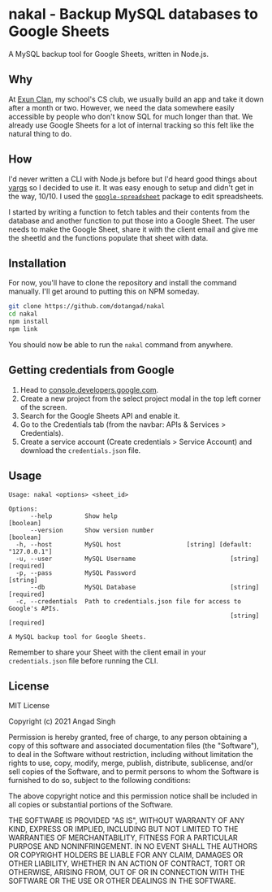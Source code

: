 # nakal - Backup MySQL databases to Google Sheets

A MySQL backup tool for Google Sheets, written in Node.js.

## Why

At [Exun Clan](https://exunclan.com), my school's CS club, we usually build an app and take it down after a month or two. However, we need the data somewhere easily accessible by people who don't know SQL for much longer than that. We already use Google Sheets for a lot of internal tracking so this felt like the natural thing to do.

## How

I'd never written a CLI with Node.js before but I'd heard good things about [yargs](https://github.com/yargs/yargs/) so I decided to use it. It was easy enough to setup and didn't get in the way, 10/10. I used the [`google-spreadsheet`](https://www.npmjs.com/package/google-spreadsheet) package to edit spreadsheets.

I started by writing a function to fetch tables and their contents from the database and another function to put those into a Google Sheet. The user needs to make the Google Sheet, share it with the client email and give me the sheetId and the functions populate that sheet with data.

## Installation

For now, you'll have to clone the repository and install the command manually. I'll get around to putting this on NPM someday.

```sh
git clone https://github.com/dotangad/nakal
cd nakal
npm install
npm link
```

You should now be able to run the `nakal` command from anywhere.

## Getting credentials from Google

1. Head to [console.developers.google.com](https://console.developers.google.com/).
2. Create a new project from the select project modal in the top left corner of the screen.
3. Search for the Google Sheets API and enable it.
4. Go to the Credentials tab (from the navbar: APIs & Services > Credentials).
5. Create a service account (Create credentials > Service Account) and download the `credentials.json` file.

## Usage

```
Usage: nakal <options> <sheet_id>

Options:
      --help         Show help                                         [boolean]
      --version      Show version number                               [boolean]
  -h, --host         MySQL host                  [string] [default: "127.0.0.1"]
  -u, --user         MySQL Username                          [string] [required]
  -p, --pass         MySQL Password                                     [string]
      --db           MySQL Database                          [string] [required]
  -c, --credentials  Path to credentials.json file for access to Google's APIs.
                                                             [string] [required]

A MySQL backup tool for Google Sheets.
```

Remember to share your Sheet with the client email in your `credentials.json` file before running the CLI.

## License
MIT License

Copyright (c) 2021 Angad Singh

Permission is hereby granted, free of charge, to any person obtaining a copy
of this software and associated documentation files (the "Software"), to deal
in the Software without restriction, including without limitation the rights
to use, copy, modify, merge, publish, distribute, sublicense, and/or sell
copies of the Software, and to permit persons to whom the Software is
furnished to do so, subject to the following conditions:

The above copyright notice and this permission notice shall be included in all
copies or substantial portions of the Software.

THE SOFTWARE IS PROVIDED "AS IS", WITHOUT WARRANTY OF ANY KIND, EXPRESS OR
IMPLIED, INCLUDING BUT NOT LIMITED TO THE WARRANTIES OF MERCHANTABILITY,
FITNESS FOR A PARTICULAR PURPOSE AND NONINFRINGEMENT. IN NO EVENT SHALL THE
AUTHORS OR COPYRIGHT HOLDERS BE LIABLE FOR ANY CLAIM, DAMAGES OR OTHER
LIABILITY, WHETHER IN AN ACTION OF CONTRACT, TORT OR OTHERWISE, ARISING FROM,
OUT OF OR IN CONNECTION WITH THE SOFTWARE OR THE USE OR OTHER DEALINGS IN THE
SOFTWARE.
